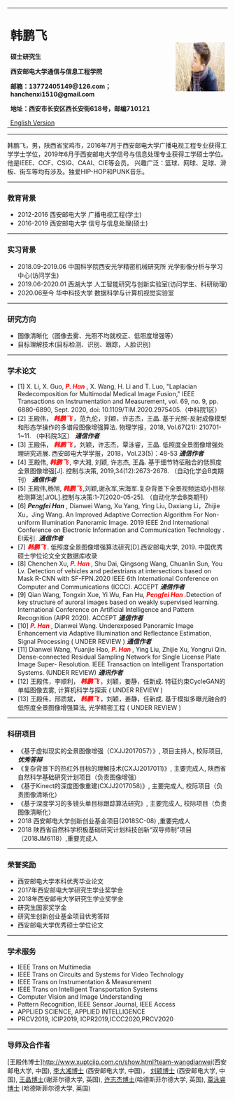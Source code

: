 <div>
<table border="0">
  <tr>
    <td width="75%">
      <h1>韩鹏飞</h1>
      <p><b>硕士研究生</b></p>
      <p><b>西安邮电大学通信与信息工程学院</b></p>
      <p><b>邮箱：13772405149@126.com； hanchenxi1510@gmail.com</b></p>
      <p><b>地址：西安市长安区西长安街618号，邮编710121 </b></p>
      <a href="/index.md">English Version</a>
    </td>
    <td width="25%">
      <img src="/CHENXI.jpg" width="100%">
    </td>
  </tr>
</table>
</div>

---

韩鹏飞，男，陕西省宝鸡市，2016年7月于西安邮电大学广播电视工程专业获得工学学士学位，2019年6月于西安邮电大学信号与信息处理专业获得工学硕士学位。他是IEEE、CCF、CSIG、CAAI、CIE等会员。
兴趣广泛：篮球、网球、足球、滑板、街车等均有涉及。独爱HIP-HOP和PUNK音乐。

---

### 教育背景

- 2012-2016   西安邮电大学     广播电视工程(学士)
- 2016-2019   西安邮电大学    信号与信息处理(硕士)

---

### 实习背景

- 2018.09-2019.06   中国科学院西安光学精密机械研究所        光学影像分析与学习中心(访问学生)
- 2019.06-2020.01           西湖大学                   人工智能研究与创新实验室(访问学生、科研助理)
- 2020.06至今              华中科技大学                       数据科学与计算机视觉实验室

---

### 研究方向

- 图像清晰化（图像去雾、光照不均就校正、低照度增强等）
- 目标理解技术(目标检测、识别、跟踪，人脸识别)

---
### 学术论文

-  [1] X. Li, X. Guo, ***<font color=Red>P. Han</font>*** , X. Wang, H. Li and T. Luo, "Laplacian Redecomposition for Multimodal Medical Image Fusion,"  IEEE Transactions on Instrumentation and              Measurement, vol. 69, no. 9, pp. 6880-6890, Sept. 2020, doi: 10.1109/TIM.2020.2975405.（中科院1区）
-  [2] 王殿伟，***<font color=Red> 韩鹏飞 </font>*** ，范九伦，刘颖，许志杰，王晶. 基于光照-反射成像模型和形态学操作的多谱段图像增强算法. 物理学报，2018, Vol.67(21): 210701-1~11. （中科院3区）  ***通信作者***
-  [3] 王殿伟，***<font color=Red> 韩鹏飞 </font>*** ，刘颖，许志杰，覃泳睿，王晶. 低照度全景图像增强处理研究进展. 西安邮电大学学报，2018，Vol.23(5)：48-53   ***通信作者***
-  [4] 王殿伟, ***<font color=Red> 韩鹏飞 </font>*** , 李大湘, 刘颖, 许志杰, 王晶. 基于细节特征融合的低照度全景图像增强[J]. 控制与决策, 2019,34(12):2673-2678. （自动化学会B类期刊）       ***通信作者***
-  [5] 王殿伟,杨旭,***<font color=Red> 韩鹏飞 </font>*** ,刘颖,谢永军,宋海军.复杂背景下全景视频运动小目标检测算法[J/OL].控制与决策:1-7[2020-05-25].      （自动化学会B类期刊）
-  [6] ***Pengfei Han*** , Dianwei Wang, Xu Yang, Ying Liu, Daxiang Li，Zhijie Xu，Jing Wang. An Improved Adaptive Correction Algorithm For Non-uniform Illumination Panoramic          Image. 2019 IEEE 2nd International Conference on Electronic Information and Communication Technology . EI索引.              ***通信作者***
-  [7] ***<font color=Red> 韩鹏飞 </font>*** . 低照度全景图像增强算法研究[D].西安邮电大学, 2019. 中国优秀硕士学位论文全文数据库收录
-  [8] Chenchen Xu, ***<font color=Red> P. Han </font>***, Shu Dai, Qingsong Wang, Chuanlin Sun, You Lv. Detection of vehicles and pedestrians at intersections based on Mask R-CNN with SF-FPN.2020        IEEE 6th International Conference on Computer and Communications (ICCC). ACCEPT                    ***通信作者***
-  [9] Qian Wang, Tongxin Xue, Yi Wu, Fan Hu, ***<font color=Red> Pengfei Han </font>*** .Detection of key structure of auroral images based on weakly supervised learning. International Conference on                Artificial Intelligence and Pattern Recognition (AIPR 2020).  ACCEPT                   ***通信作者***
-  [10] ***<font color=Red> P. Han </font>***, Dianwei Wang. Underexposed Panoramic Image Enhancement via Adaptive Illumination and Reflectance Estimation, Signal Processing     ( UNDER REVIEW )           ***通信作者***
-  [11] Dianwei Wang, Yuanjie Hao, ***<font color=Red> P. Han </font>***, Ying Liu, Zhijie Xu, Yongrui Qin. Dense-connected Residual Sampling Network for Single License Plate Image Super-                 Resolution. IEEE Transaction on Intelligent Transportation Systems.       (UNDER REVIEW) 	    ***通讯作者***   
-  [12] 王殿伟，李顺利，***<font color=Red> 韩鹏飞 </font>*** ，刘颖，姜静，任新成. 特征约束CycleGAN的单幅图像去雾, 计算机科学与探索      ( UNDER REVIEW )                  
-  [13] 王殿伟，邢质斌，***<font color=Red> 韩鹏飞 </font>*** ，刘颖，姜静，任新成.  基于模拟多曝光融合的低照度全景图像增强算法, 光学精密工程  ( UNDER REVIEW )   

---

### 科研项目

-   《基于虚拟现实的全景图像增强（CXJJ2017057）》, 项目主持人, 校际项目, ***优秀答辩***
-   《复杂背景下的热红外目标的理解技术(CXJJ2017011)》, 主要完成人, 陕西省自然科学基础研究计划项目（负责图像增强）
-   《基于Kinect的深度图像重建(CXJJ2017058)》, 主要完成人, 校际项目（负责图像清晰化）
-   《基于深度学习的多镜头单目标跟踪算法研究》, 主要完成人, 校际项目（负责图像清晰化）
-    2018 西安邮电大学创新创业基金项目(2018SC-08) ,重要完成人
-    2018 陕西省自然科学积极基础研究计划科技创新“双导师制”项目（2018JM6118）,重要完成人


---


### 荣誉奖励

-   西安邮电大学本科优秀毕业论文
-   2017年西安邮电大学研究生学业奖学金
-   2018年西安邮电大学研究生学业奖学金
-   研究生国家奖学金
-   研究生创新创业基金项目优秀答辩
-   西安邮电大学优秀硕士学位论文

---
### 学术服务

- IEEE Trans on Multimedia
- IEEE Trans on Circuits and Systems for Video Technology
- IEEE Trans on Instrumentation & Measurement
- IEEE Trans on Intelligent Transportation Systems
- Computer Vision and Image Understanding
- Pattern Recognition, IEEE Sensor Journal, IEEE Access
- APPLIED SCIENCE, APPLIED INTELLIGENCE
- PRCV2019, ICIP2019, ICPR2019,ICCC2020,PRCV2020

---

### 导师及合作者
[王殿伟博士]<http://www.xuptciip.com.cn/show.html?team-wangdianwei>(西安邮电大学, 中国),  <a href="/http://www.xuptciip.com.cn/show.html?team-lidaxiang">李大湘博士</a>  (西安邮电大学, 中国)， <a href="/http://www.xuptciip.com.cn/show.html?team-liuying">刘颖博士</a>  (西安邮电大学, 中国), <a href="/https://www.shu.ac.uk/about-us/our-people/staff-profiles/jing-wang">王晶博士</a>(谢菲尔德大学, 英国), <a href="/https://pure.hud.ac.uk/en/persons/zhijie-xu">许志杰博士</a>(哈德斯菲尔德大学, 英国), <a href="/https://pure.hud.ac.uk/en/persons/louie-qin">覃泳睿博士</a> (哈德斯菲尔德大学, 英国)

 

